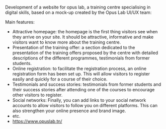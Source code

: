 Development of a website for opus lab, a training centre specialising in digital skills, based on a mock-up created by the Opus Lab UI/UX team:

Main features:
- Attractive homepage: the homepage is the first thing visitors see when they arrive on your site. It should be attractive, informative and make visitors want to know more about the training centre.
- Presentation of the training offer: a section dedicated to the presentation of the training offers proposed by the centre with detailed descriptions of the different programmes, testimonials from former students.
- Online registration: to facilitate the registration process, an online registration form has been set up. This will allow visitors to register easily and quickly for a course of their choice.
- Testimonials and success stories: testimonials from former students and their success stories after attending one of the courses to encourage other visitors to register.
- Social networks: Finally, you can add links to your social network accounts to allow visitors to follow you on different platforms. This can also strengthen your online presence and brand image.
- etc.
- https://www.opuslab.tn/
